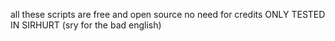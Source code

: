 all these scripts are free and open source no need for credits
ONLY TESTED IN SIRHURT
(sry for the bad english)
